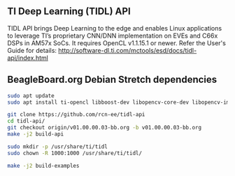 TI Deep Learning (TIDL) API
---------------------------

TIDL API brings Deep Learning to the edge and enables Linux applications to leverage TI’s proprietary CNN/DNN implementation on EVEs and C66x DSPs in AM57x SoCs.  It requires OpenCL v1.1.15.1 or newer. Refer the User's Guide for details: http://software-dl.ti.com/mctools/esd/docs/tidl-api/index.html

BeagleBoard.org Debian Stretch dependencies
-------------------------------------------

```bash
sudo apt update
sudo apt install ti-opencl libboost-dev libopencv-core-dev libopencv-imgproc-dev libopencv-highgui-dev

git clone https://github.com/rcn-ee/tidl-api
cd tidl-api/
git checkout origin/v01.00.00.03-bb.org -b v01.00.00.03-bb.org
make -j2 build-api

sudo mkdir -p /usr/share/ti/tidl
sudo chown -R 1000:1000 /usr/share/ti/tidl/

make -j2 build-examples
```

